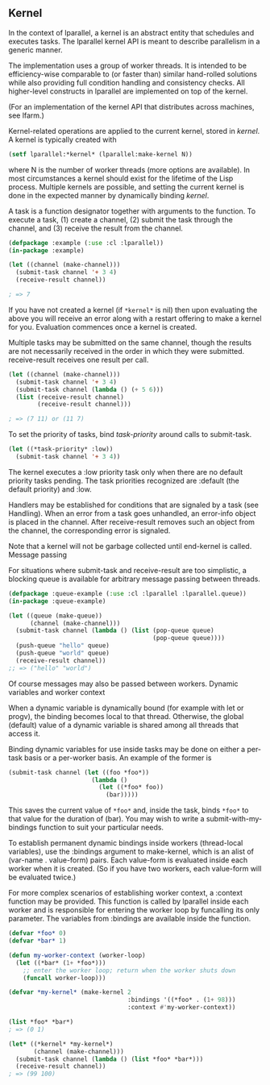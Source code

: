 ## Kernel

In the context of lparallel, a kernel is an abstract entity that schedules and executes tasks. The lparallel kernel API is meant to describe parallelism in a generic manner.

The implementation uses a group of worker threads. It is intended to be efficiency-wise comparable to (or faster than) similar hand-rolled solutions while also providing full condition handling and consistency checks. All higher-level constructs in lparallel are implemented on top of the kernel.

(For an implementation of the kernel API that distributes across machines, see lfarm.)

Kernel-related operations are applied to the current kernel, stored in *kernel*. A kernel is typically created with

```lisp
(setf lparallel:*kernel* (lparallel:make-kernel N))
```

where N is the number of worker threads (more options are available). In most circumstances a kernel should exist for the lifetime of the Lisp process. Multiple kernels are possible, and setting the current kernel is done in the expected manner by dynamically binding *kernel*.

A task is a function designator together with arguments to the function. To execute a task, (1) create a channel, (2) submit the task through the channel, and (3) receive the result from the channel.

```lisp
(defpackage :example (:use :cl :lparallel))
(in-package :example)

(let ((channel (make-channel)))
  (submit-task channel '+ 3 4)
  (receive-result channel))

; => 7
```

If you have not created a kernel (if `*kernel*` is nil) then upon evaluating the above you will receive an error along with a restart offering to make a kernel for you. Evaluation commences once a kernel is created.

Multiple tasks may be submitted on the same channel, though the results are not necessarily received in the order in which they were submitted. receive-result receives one result per call.

```lisp
(let ((channel (make-channel)))
  (submit-task channel '+ 3 4)
  (submit-task channel (lambda () (+ 5 6)))
  (list (receive-result channel)
        (receive-result channel)))

; => (7 11) or (11 7)
```

To set the priority of tasks, bind *task-priority* around calls to submit-task.

```lisp
(let ((*task-priority* :low))
  (submit-task channel '+ 3 4))
```

The kernel executes a :low priority task only when there are no default priority tasks pending. The task priorities recognized are :default (the default priority) and :low.

Handlers may be established for conditions that are signaled by a task (see Handling). When an error from a task goes unhandled, an error-info object is placed in the channel. After receive-result removes such an object from the channel, the corresponding error is signaled.

Note that a kernel will not be garbage collected until end-kernel is called.
Message passing

For situations where submit-task and receive-result are too simplistic, a blocking queue is available for arbitrary message passing between threads.

```lisp
(defpackage :queue-example (:use :cl :lparallel :lparallel.queue))
(in-package :queue-example)

(let ((queue (make-queue))
      (channel (make-channel)))
  (submit-task channel (lambda () (list (pop-queue queue)
                                        (pop-queue queue))))
  (push-queue "hello" queue)
  (push-queue "world" queue)
  (receive-result channel))
;; => ("hello" "world")
```

Of course messages may also be passed between workers.
Dynamic variables and worker context

When a dynamic variable is dynamically bound (for example with let or progv), the binding becomes local to that thread. Otherwise, the global (default) value of a dynamic variable is shared among all threads that access it.

Binding dynamic variables for use inside tasks may be done on either a per-task basis or a per-worker basis. An example of the former is

```lisp
(submit-task channel (let ((foo *foo*))
                       (lambda ()
                         (let ((*foo* foo))
                           (bar)))))
```

This saves the current value of `*foo*` and, inside the task, binds `*foo*` to that value for the duration of (bar). You may wish to write a submit-with-my-bindings function to suit your particular needs.

To establish permanent dynamic bindings inside workers (thread-local variables), use the :bindings argument to make-kernel, which is an alist of (var-name . value-form) pairs. Each value-form is evaluated inside each worker when it is created. (So if you have two workers, each value-form will be evaluated twice.)

For more complex scenarios of establishing worker context, a :context function may be provided. This function is called by lparallel inside each worker and is responsible for entering the worker loop by funcalling its only parameter. The variables from :bindings are available inside the function.

```lisp
(defvar *foo* 0)
(defvar *bar* 1)

(defun my-worker-context (worker-loop)
  (let ((*bar* (1+ *foo*)))
    ;; enter the worker loop; return when the worker shuts down
    (funcall worker-loop)))

(defvar *my-kernel* (make-kernel 2
                                 :bindings '((*foo* . (1+ 98)))
                                 :context #'my-worker-context))

(list *foo* *bar*)
; => (0 1)

(let* ((*kernel* *my-kernel*)
       (channel (make-channel)))
  (submit-task channel (lambda () (list *foo* *bar*)))
  (receive-result channel))
; => (99 100)
```
